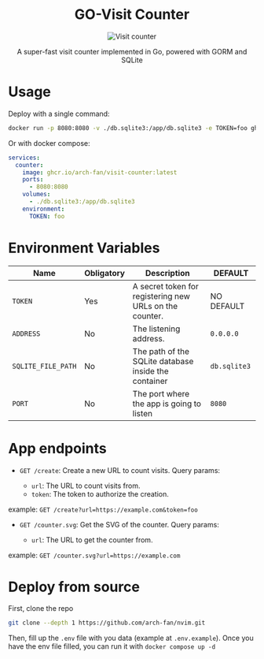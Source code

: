 <div align="center">
  <h1>GO-Visit Counter</h1>
  <img src="https://vcounter.archfan.com/counter.svg?url=https://github.com/arch-fan/visit-counter" alt="Visit counter">
  <p>A super-fast visit counter implemented in Go, powered with GORM and SQLite</p>
</div>

# Usage

Deploy with a single command:

```bash
docker run -p 8080:8080 -v ./db.sqlite3:/app/db.sqlite3 -e TOKEN=foo ghcr.io/arch-fan/visit-counter:latest
```

Or with docker compose:

```yml
services:
  counter:
    image: ghcr.io/arch-fan/visit-counter:latest
    ports:
      - 8080:8080
    volumes:
      - ./db.sqlite3:/app/db.sqlite3
    environment:
      TOKEN: foo
```

# Environment Variables

| Name               | Obligatory | Description                                             | DEFAULT      |
| ------------------ | ---------- | ------------------------------------------------------- | ------------ |
| `TOKEN`            | Yes        | A secret token for registering new URLs on the counter. | NO DEFAULT   |
| `ADDRESS`          | No         | The listening address.                                  | `0.0.0.0`    |
| `SQLITE_FILE_PATH` | No         | The path of the SQLite database inside the container    | `db.sqlite3` |
| `PORT`             | No         | The port where the app is going to listen               | `8080`       |

# App endpoints

- `GET /create`: Create a new URL to count visits. Query params:

  - `url`: The URL to count visits from.
  - `token`: The token to authorize the creation.

example: `GET /create?url=https://example.com&token=foo`

- `GET /counter.svg`: Get the SVG of the counter. Query params:

  - `url`: The URL to get the counter from.

example: `GET /counter.svg?url=https://example.com`

# Deploy from source

First, clone the repo

```bash
git clone --depth 1 https://github.com/arch-fan/nvim.git
```

Then, fill up the `.env` file with you data (example at `.env.example`).
Once you have the env file filled, you can run it with `docker compose up -d`
